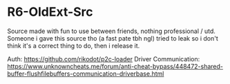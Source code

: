# R6-OldExt-Src

Source made with fun to use between friends, nothing professional / utd.
Someone i gave this source tho (a fast pate tbh ngl) tried to leak so i don't think it's a correct thing to do, then i release it.

Auth: https://github.com/rikodot/p2c-loader
Driver Communication: https://www.unknowncheats.me/forum/anti-cheat-bypass/448472-shared-buffer-flushfilebuffers-communication-driverbase.html
